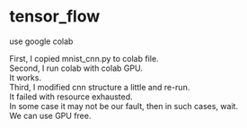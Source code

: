 # tensor_flow

use google colab

First, I copied mnist_cnn.py to colab file.  
Second, I run colab with colab GPU.  
It works.  
Third, I modified cnn structure a little and re-run.  
It failed with resource exhausted.  
In some case it may not be our fault, then in such cases, wait.  
We can use GPU free.  
